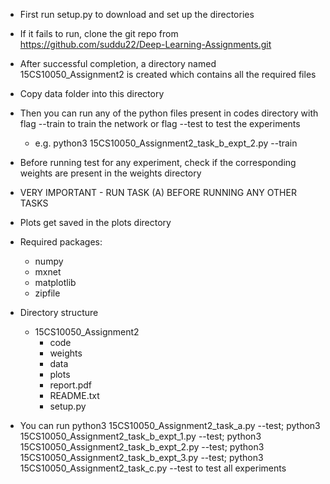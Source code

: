 - First run setup.py to download and set up the directories
- If it fails to run, clone the git repo from https://github.com/suddu22/Deep-Learning-Assignments.git
- After successful completion, a directory named 15CS10050_Assignment2 is created which contains all the required files
- Copy data folder into this directory
- Then you can run any of the python files present in codes directory with flag --train to train the network or flag --test to test the experiments
    - e.g. python3 15CS10050_Assignment2_task_b_expt_2.py --train 
- Before running test for any experiment, check if the corresponding weights are present in the weights directory

- VERY IMPORTANT - RUN TASK (A) BEFORE RUNNING ANY OTHER TASKS

- Plots get saved in the plots directory

- Required packages:
    - numpy
    - mxnet
    - matplotlib
    - zipfile

- Directory structure
    - 15CS10050_Assignment2
        - code
        - weights
        - data
        - plots
        - report.pdf
        - README.txt
        - setup.py


- You can run 
python3 15CS10050_Assignment2_task_a.py --test; python3 15CS10050_Assignment2_task_b_expt_1.py --test; python3 15CS10050_Assignment2_task_b_expt_2.py --test; python3 15CS10050_Assignment2_task_b_expt_3.py --test; python3 15CS10050_Assignment2_task_c.py --test 
to test all experiments
